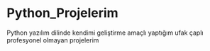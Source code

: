 # Python_Projelerim
Python yazılım dilinde kendimi geliştirme amaçlı  yaptığım ufak çaplı profesyonel olmayan projelerim
